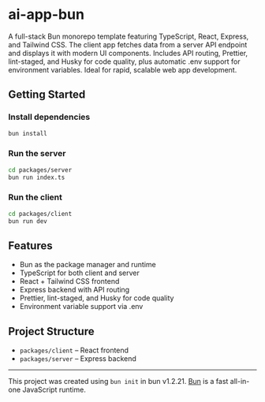 # ai-app-bun

A full-stack Bun monorepo template featuring TypeScript, React, Express, and Tailwind CSS. The client app fetches data from a server API endpoint and displays it with modern UI components. Includes API routing, Prettier, lint-staged, and Husky for code quality, plus automatic .env support for environment variables. Ideal for rapid, scalable web app development.

## Getting Started

### Install dependencies

```bash
bun install
```

### Run the server

```bash
cd packages/server
bun run index.ts
```

### Run the client

```bash
cd packages/client
bun run dev
```

## Features

- Bun as the package manager and runtime
- TypeScript for both client and server
- React + Tailwind CSS frontend
- Express backend with API routing
- Prettier, lint-staged, and Husky for code quality
- Environment variable support via .env

## Project Structure

- `packages/client` – React frontend
- `packages/server` – Express backend

---

This project was created using `bun init` in bun v1.2.21. [Bun](https://bun.com) is a fast all-in-one JavaScript runtime.

